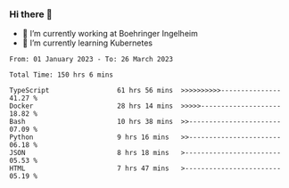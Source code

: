 ### Hi there 👋
- 🔭 I’m currently working at Boehringer Ingelheim
- 🌱 I’m currently learning Kubernetes

 
<!--START_SECTION:waka-->

```text
From: 01 January 2023 - To: 26 March 2023

Total Time: 150 hrs 6 mins

TypeScript                 61 hrs 56 mins  >>>>>>>>>>---------------   41.27 %
Docker                     28 hrs 14 mins  >>>>>--------------------   18.82 %
Bash                       10 hrs 38 mins  >>-----------------------   07.09 %
Python                     9 hrs 16 mins   >>-----------------------   06.18 %
JSON                       8 hrs 18 mins   >------------------------   05.53 %
HTML                       7 hrs 47 mins   >------------------------   05.19 %
```

<!--END_SECTION:waka-->

 
